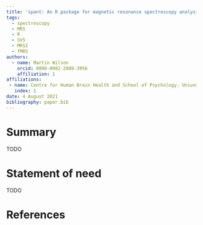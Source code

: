 ```yaml
---
title: 'spant: An R package for magnetic resonance spectroscopy analysis'
tags:
  - spectroscopy
  - MRS
  - R
  - SVS
  - MRSI
  - fMRS
authors:
  - name: Martin Wilson
    orcid: 0000-0002-2089-3956
    affiliation: 1
affiliations:
 - name: Centre for Human Brain Health and School of Psychology, University of Birmingham, Birmingham, UK
   index: 1
date: 4 August 2021
bibliography: paper.bib
---
```


# Summary

TODO

# Statement of need

TODO

# References